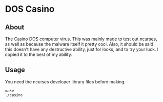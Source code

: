 # DOS Casino

## About

The [Casino](https://en.wikipedia.org/wiki/Casino_(computer_virus)) DOS
computer virus. This was mainly made to test out
[ncurses](https://en.wikipedia.org/wiki/Ncurses), as well as because the
malware itself it pretty cool. Also, it should be said this doesn't have any
destructive ability, just for looks, and to try your luck. I copied it to the
best of my ability.

## Usage

You need the ncurses developer library files before making.

```
make
./casino
```

